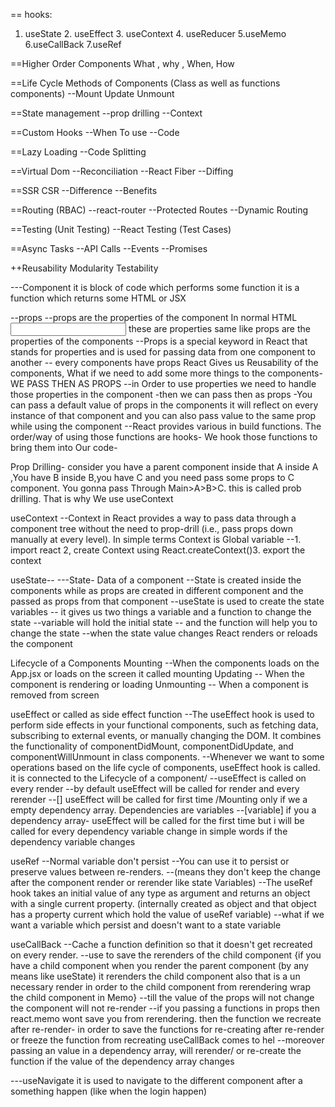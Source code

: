 == hooks: 
1. useState 2. useEffect 3. useContext 4. useReducer 5.useMemo 6.useCallBack 7.useRef

==Higher Order Components
What , why , When, How

==Life Cycle Methods of Components (Class as well as functions components)
--Mount Update Unmount 

==State management
--prop drilling
--Context

==Custom Hooks
--When To use
--Code

==Lazy Loading
--Code Splitting 

==Virtual Dom
--Reconciliation
--React Fiber
--Diffing

==SSR CSR
--Difference
--Benefits

==Routing (RBAC)
--react-router
--Protected Routes
--Dynamic Routing

==Testing (Unit Testing)
--React Testing (Test Cases)

==Async Tasks 
--API Calls
--Events
--Promises


++Reusability Modularity Testability





---Component
it is block of code which performs some function
it is a function which returns some HTML or JSX





--props
--props are the properties of the component
In normal HTML 
<input type = "type" placeholder etc> these are properties same like props are the properties of the components
--Props is a special keyword in React that stands for properties and is used for passing data from one component to another
-- every components have props
React Gives us Reusability of the components, What if we need to add some more things
to the components- WE PASS THEN AS PROPS
--in Order to use properties we need to handle those properties in the component
    -then we can pass then as props 
    -You can pass a default value of props in the components it will reflect on every instance of that component and you can also pass value to the same prop while using the component
--React provides various in build functions. The order/way of using those functions are hooks- We hook those functions to bring them into Our code-

Prop Drilling-
consider you have a  parent component inside that A inside A ,You have B inside B,you have C and you need pass some props to C component. You gonna pass Through Main>A>B>C. this is called prob drilling. That is why We use useContext


useContext
--Context in React provides a way to pass data through a component tree without the need to prop-drill (i.e., pass props down manually at every level). In simple terms Context is Global variable
--1. import react 2, create Context using React.createContext()3. export the context




useState--
---State- Data of a component
--State is created inside the components while as props are created in different component and the passed as props from that component
--useState is used to create the state variables
    -- it gives us two things a variable and a function to change the state 
    --variable will hold the initial state 
    -- and the function will help you to change the state
    --when the state value changes React renders or reloads the component




Lifecycle of a Components
Mounting 
    --When the components loads on the App.jsx or loads on the screen it called mounting
Updating
    -- When the component is rendering or loading
Unmounting
    -- When a component is removed from screen 





useEffect or called as side effect function
--The useEffect hook is used to perform side effects in your functional components, such as fetching data, subscribing to external events, or manually changing the DOM. It combines the functionality of componentDidMount, componentDidUpdate, and componentWillUnmount in class components.
--Whenever we want to some operations based on the life cycle of components, useEffect hook is called. it is connected to the Lifecycle of a component/
--useEffect is called on every render
--by default useEffect will be called for render and every rerender
--[] useEffect will be called for first time /Mounting only if we a empty dependency array. Dependencies are variables
--[variable] if you a dependency array- useEffect will be called for the first time but i will be called for every dependency variable change in simple words if the dependency variable changes



useRef
--Normal variable don't persist
--You can use it to persist or preserve values between re-renders.
--(means they don't keep the change after the component render or rerender like state Variables)
--The useRef hook takes an initial value of any type as argument and returns an object with a single current property. (internally created as object and that object has a property current which hold the value of useRef variable)
--what if we want a variable which persist and doesn't want to a state variable

useCallBack
--Cache a function definition so that it doesn't get recreated on every render.
--use to save the rerenders of the child component
{if you have a child component when you render the parent component (by any means like useState) it rerenders the child component also that is a un necessary render in order to the child component from rerendering wrap the child component in Memo}
--till the value of the props will not change the component will not re-render
--if you passing a functions in props then react.memo wont save you from rerendering. then the function we recreate after re-render- in order to save the functions for re-creating after re-render or freeze the function from recreating useCallBack comes to hel
--moreover  passing an value in a dependency array, will rerender/ or re-create the function if the value of the dependency array changes


---useNavigate
it is used to navigate to the different component after a something happen (like when the login happen) 
